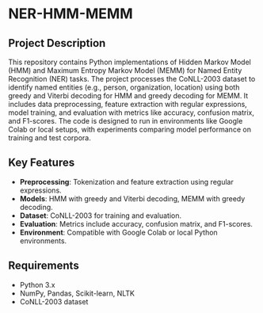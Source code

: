 # NER-HMM-MEMM

## Project Description
This repository contains Python implementations of Hidden Markov Model (HMM) and Maximum Entropy Markov Model (MEMM) for Named Entity Recognition (NER) tasks. The project processes the CoNLL-2003 dataset to identify named entities (e.g., person, organization, location) using both greedy and Viterbi decoding for HMM and greedy decoding for MEMM. It includes data preprocessing, feature extraction with regular expressions, model training, and evaluation with metrics like accuracy, confusion matrix, and F1-scores. The code is designed to run in environments like Google Colab or local setups, with experiments comparing model performance on training and test corpora.

## Key Features
- **Preprocessing**: Tokenization and feature extraction using regular expressions.
- **Models**: HMM with greedy and Viterbi decoding, MEMM with greedy decoding.
- **Dataset**: CoNLL-2003 for training and evaluation.
- **Evaluation**: Metrics include accuracy, confusion matrix, and F1-scores.
- **Environment**: Compatible with Google Colab or local Python environments.

## Requirements
- Python 3.x
- NumPy, Pandas, Scikit-learn, NLTK
- CoNLL-2003 dataset
